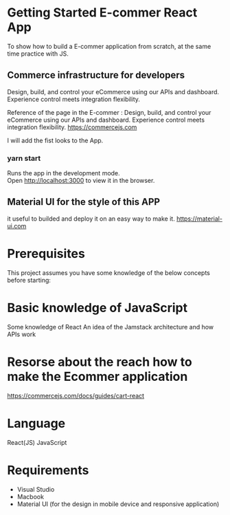 # Getting Started E-commer React App
To show how to build a E-commer application from scratch, at the same time practice with JS.

## Commerce infrastructure for developers
Design, build, and control your eCommerce using our APIs and dashboard. Experience control meets integration flexibility.

Reference of the page in the E-commer : 
Design, build, and control your eCommerce using our APIs and dashboard. Experience control meets integration flexibility.
https://commercejs.com

I will add the fist looks to the App. 

### yarn start

Runs the app in the development mode.\
Open [http://localhost:3000](http://localhost:3000) to view it in the browser.

## Material UI for the style of this APP

it useful to builded and deploy it on an easy way to make it. https://material-ui.com

# Prerequisites
This project assumes you have some knowledge of the below concepts before starting:

# Basic knowledge of JavaScript
Some knowledge of React
An idea of the Jamstack architecture and how APIs work

# Resorse about the reach how to make the Ecommer application
https://commercejs.com/docs/guides/cart-react

# Language 
React(JS)
JavaScript

# Requirements
* Visual Studio
* Macbook
* Material UI (for the design in mobile device and responsive application)

